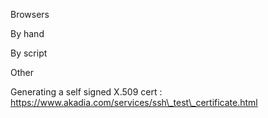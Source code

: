 Browsers

By hand

By script

Other

Generating a self signed X.509 cert : https://www.akadia.com/services/ssh\_test\_certificate.html


